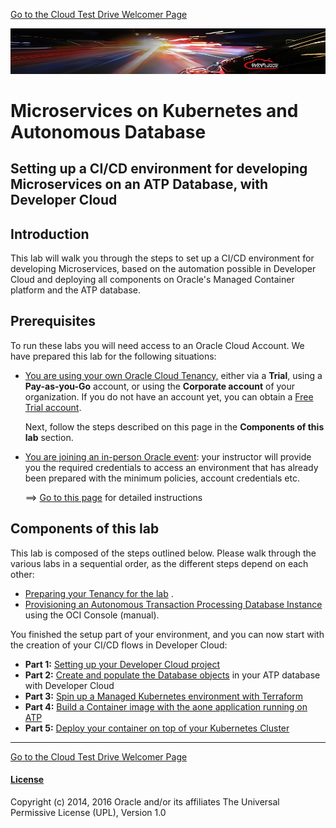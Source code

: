 [Go to the Cloud Test Drive Welcomer Page](../../readme.md)

![](../../common/images/customer.logo2.png)

# Microservices on Kubernetes and Autonomous Database

## Setting up a CI/CD environment for developing Microservices on an ATP Database, with Developer Cloud

## Introduction

This lab will walk you through the steps to set up a CI/CD environment for developing Microservices, based on the automation possible in Developer Cloud and deploying all components on Oracle's Managed Container platform and the ATP database.

## Prerequisites

To run these labs you will need access to an Oracle Cloud Account.  We have prepared this lab for the following situations: 

- <u>You are using your own Oracle Cloud Tenancy,</u> either via a **Trial**, using a **Pay-as-you-Go** account, or using the **Corporate account** of your organization.  If you do not have an account yet, you can obtain  a [Free Trial account](https://myservices.us.oraclecloud.com/mycloud/signup?sourceType=:ow:evp:cpo::RC_EMMK190802P00026:VirtualLab_MicroservicesATP&intcmp=:ow:evp:cpo::RC_EMMK190802P00026:VirtualLab_MicroservicesATP).

  Next, follow the steps described on this page in the **Components of this lab** section.

  

- <u>You are joining an in-person Oracle event</u>: your instructor will provide you the required credentials to access an environment that has already been prepared with the minimum policies, account credentials etc.  
  
  ==> [Go to this page](../../ATP/readme.md) for detailed instructions



## Components of this lab

This lab is composed of the steps outlined below.  Please walk through the various labs in a sequential order, as the different steps depend on each other:

- [Preparing your Tenancy for the lab](env-setup.md) .
- [Provisioning an Autonomous Transaction Processing Database Instance](LabGuide100ProvisionAnATPDatabase.md)  using the OCI Console (manual).

  

You finished the setup part of your environment, and you can now start with the creation of your CI/CD flows in Developer Cloud:

- **Part 1:** [Setting up your Developer Cloud project](LabGuide250Devcs-proj.md)
- **Part 2:** [Create and populate the Database objects](LabGuide400DataLoadingIntoATP_own.md) in your ATP database with Developer Cloud
- **Part 3:** [Spin up a Managed Kubernetes environment with Terraform](LabGuide660OKE_Create.md)
- **Part 4:** [Build a Container image with the aone application running on ATP](LabGuide650BuildDocker.md)
- **Part 5:** [Deploy your container on top of your Kubernetes Cluster](LabGuide670DeployDocker.md)

---



[Go to the Cloud Test Drive Welcomer Page](../../readme.md)



#### [License](../../LICENSE)

Copyright (c) 2014, 2016 Oracle and/or its affiliates
The Universal Permissive License (UPL), Version 1.0
